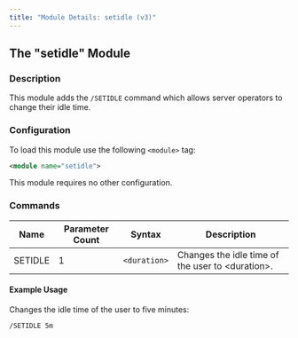 ```yaml
---
title: "Module Details: setidle (v3)"
---
```


## The "setidle" Module

### Description

This module adds the `/SETIDLE` command which allows server operators to change their idle time.

### Configuration

To load this module use the following `<module>` tag:

```xml
<module name="setidle">
```

This module requires no other configuration.

### Commands

Name    | Parameter Count | Syntax       | Description
------- | --------------- | ------------ | -----------
SETIDLE | 1               | `<duration>` | Changes the idle time of the user to &lt;duration&gt;.

#### Example Usage

Changes the idle time of the user to five minutes:

```plaintext
/SETIDLE 5m
```
